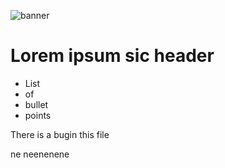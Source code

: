  ![banner](img/bridge)

 # Lorem ipsum sic header

* List
* of
* bullet
* points

<p> There is a bugin this file</p>

<p> ne neenenene</p>
